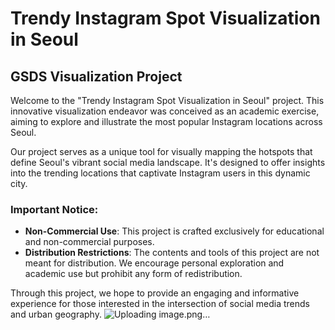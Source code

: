# Trendy Instagram Spot Visualization in Seoul

## GSDS Visualization Project

Welcome to the "Trendy Instagram Spot Visualization in Seoul" project. This innovative visualization endeavor was conceived as an academic exercise, aiming to explore and illustrate the most popular Instagram locations across Seoul.

Our project serves as a unique tool for visually mapping the hotspots that define Seoul's vibrant social media landscape. It's designed to offer insights into the trending locations that captivate Instagram users in this dynamic city.

### Important Notice:

- **Non-Commercial Use**: This project is crafted exclusively for educational and non-commercial purposes.
- **Distribution Restrictions**: The contents and tools of this project are not meant for distribution. We encourage personal exploration and academic use but prohibit any form of redistribution.

Through this project, we hope to provide an engaging and informative experience for those interested in the intersection of social media trends and urban geography.
![Uploading image.png…]()
